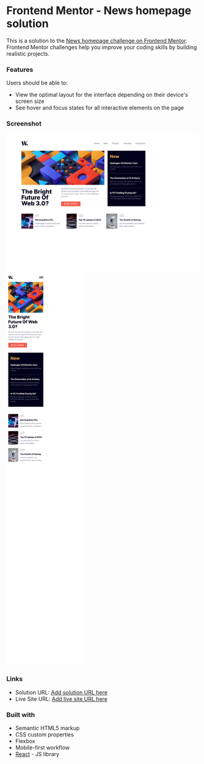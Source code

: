 # Frontend Mentor - News homepage solution

This is a solution to the [News homepage challenge on Frontend Mentor](https://www.frontendmentor.io/challenges/news-homepage-H6SWTa1MFl). Frontend Mentor challenges help you improve your coding skills by building realistic projects.

### Features

Users should be able to:

- View the optimal layout for the interface depending on their device's screen size
- See hover and focus states for all interactive elements on the page

### Screenshot

![desktop-design](./my-design/my-design-desktop.png)
![mobile-design](./my-design/my-design-mobile.png)

### Links

- Solution URL: [Add solution URL here](https://your-solution-url.com)
- Live Site URL: [Add live site URL here](https://your-live-site-url.com)

### Built with

- Semantic HTML5 markup
- CSS custom properties
- Flexbox
- Mobile-first workflow
- [React](https://reactjs.org/) - JS library

